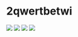 # 2qwertbetwi
<img src="https://img.shields.io/badge/.NET-512BD4?style=for-the-badge&logo=.NET&logoColor=white">
<img src="https://img.shields.io/badge/Python-3776AB?style=for-the-badge&logo=Python&logoColor=white">
<img src="https://img.shields.io/badge/Android-3DDC84?style=for-the-badge&logo=Android&logoColor=white">



<img src="https://img.shields.io/badge/Android-green?style=flat&logo=Android&logoColor=00A98F"/>
